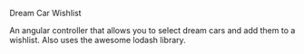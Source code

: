 Dream Car Wishlist

An angular controller that allows you to select dream cars and add them to a wishlist. Also uses the awesome lodash library.
